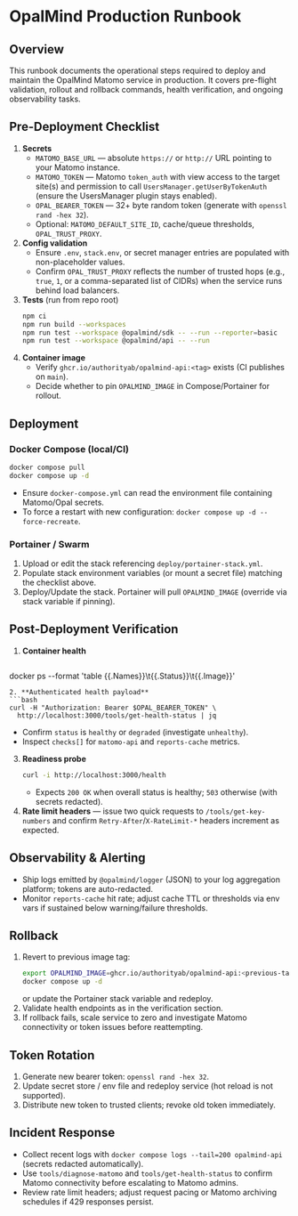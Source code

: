 # OpalMind Production Runbook

## Overview
This runbook documents the operational steps required to deploy and maintain the OpalMind Matomo service in production. It covers pre-flight validation, rollout and rollback commands, health verification, and ongoing observability tasks.

## Pre-Deployment Checklist
1. **Secrets**
   - `MATOMO_BASE_URL` — absolute `https://` or `http://` URL pointing to your Matomo instance.
   - `MATOMO_TOKEN` — Matomo `token_auth` with view access to the target site(s) and permission to call `UsersManager.getUserByTokenAuth` (ensure the UsersManager plugin stays enabled).
   - `OPAL_BEARER_TOKEN` — 32+ byte random token (generate with `openssl rand -hex 32`).
   - Optional: `MATOMO_DEFAULT_SITE_ID`, cache/queue thresholds, `OPAL_TRUST_PROXY`.
2. **Config validation**
   - Ensure `.env`, `stack.env`, or secret manager entries are populated with non-placeholder values.
   - Confirm `OPAL_TRUST_PROXY` reflects the number of trusted hops (e.g., `true`, `1`, or a comma-separated list of CIDRs) when the service runs behind load balancers.
3. **Tests** (run from repo root)
   ```bash
   npm ci
   npm run build --workspaces
   npm run test --workspace @opalmind/sdk -- --run --reporter=basic
   npm run test --workspace @opalmind/api -- --run
   ```
4. **Container image**
   - Verify `ghcr.io/authorityab/opalmind-api:<tag>` exists (CI publishes on `main`).
   - Decide whether to pin `OPALMIND_IMAGE` in Compose/Portainer for rollout.

## Deployment
### Docker Compose (local/CI)
```bash
docker compose pull
docker compose up -d
```
- Ensure `docker-compose.yml` can read the environment file containing Matomo/Opal secrets.
- To force a restart with new configuration: `docker compose up -d --force-recreate`.

### Portainer / Swarm
1. Upload or edit the stack referencing `deploy/portainer-stack.yml`.
2. Populate stack environment variables (or mount a secret file) matching the checklist above.
3. Deploy/Update the stack. Portainer will pull `OPALMIND_IMAGE` (override via stack variable if pinning).

## Post-Deployment Verification
1. **Container health**
   ```bash
docker ps --format 'table {{.Names}}\t{{.Status}}\t{{.Image}}'
   ```
2. **Authenticated health payload**
   ```bash
   curl -H "Authorization: Bearer $OPAL_BEARER_TOKEN" \
     http://localhost:3000/tools/get-health-status | jq
   ```
   - Confirm `status` is `healthy` or `degraded` (investigate `unhealthy`).
   - Inspect `checks[]` for `matomo-api` and `reports-cache` metrics.
3. **Readiness probe**
   ```bash
   curl -i http://localhost:3000/health
   ```
   - Expects `200 OK` when overall status is healthy; `503` otherwise (with secrets redacted).
4. **Rate limit headers** — issue two quick requests to `/tools/get-key-numbers` and confirm `Retry-After`/`X-RateLimit-*` headers increment as expected.

## Observability & Alerting
- Ship logs emitted by `@opalmind/logger` (JSON) to your log aggregation platform; tokens are auto-redacted.
- Monitor `reports-cache` hit rate; adjust cache TTL or thresholds via env vars if sustained below warning/failure thresholds.

## Rollback
1. Revert to previous image tag:
   ```bash
   export OPALMIND_IMAGE=ghcr.io/authorityab/opalmind-api:<previous-tag>
   docker compose up -d
   ```
   or update the Portainer stack variable and redeploy.
2. Validate health endpoints as in the verification section.
3. If rollback fails, scale service to zero and investigate Matomo connectivity or token issues before reattempting.

## Token Rotation
1. Generate new bearer token: `openssl rand -hex 32`.
2. Update secret store / env file and redeploy service (hot reload is not supported).
3. Distribute new token to trusted clients; revoke old token immediately.

## Incident Response
- Collect recent logs with `docker compose logs --tail=200 opalmind-api` (secrets redacted automatically).
- Use `tools/diagnose-matomo` and `tools/get-health-status` to confirm Matomo connectivity before escalating to Matomo admins.
- Review rate limit headers; adjust request pacing or Matomo archiving schedules if 429 responses persist.
